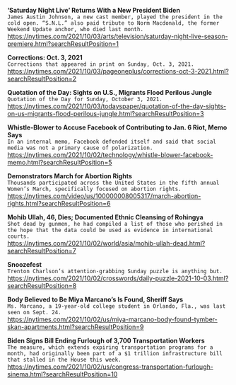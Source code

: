 **‘Saturday Night Live’ Returns With a New President Biden**\
`James Austin Johnson, a new cast member, played the president in the cold open. “S.N.L.” also paid tribute to Norm Macdonald, the former Weekend Update anchor, who died last month.`\
https://nytimes.com/2021/10/03/arts/television/saturday-night-live-season-premiere.html?searchResultPosition=1

**Corrections: Oct. 3, 2021**\
`Corrections that appeared in print on Sunday, Oct. 3, 2021.`\
https://nytimes.com/2021/10/03/pageoneplus/corrections-oct-3-2021.html?searchResultPosition=2

**Quotation of the Day: Sights on U.S., Migrants Flood Perilous Jungle**\
`Quotation of the Day for Sunday, October 3, 2021.`\
https://nytimes.com/2021/10/03/todayspaper/quotation-of-the-day-sights-on-us-migrants-flood-perilous-jungle.html?searchResultPosition=3

**Whistle-Blower to Accuse Facebook of Contributing to Jan. 6 Riot, Memo Says**\
`In an internal memo, Facebook defended itself and said that social media was not a primary cause of polarization.`\
https://nytimes.com/2021/10/02/technology/whistle-blower-facebook-memo.html?searchResultPosition=5

**Demonstrators March for Abortion Rights**\
`Thousands participated across the United States in the fifth annual Women’s March, specifically focused on abortion rights.`\
https://nytimes.com/video/us/100000008005317/march-abortion-rights.html?searchResultPosition=6

**Mohib Ullah, 46, Dies; Documented Ethnic Cleansing of Rohingya**\
`Shot dead by gunmen, he had compiled a list of those who perished in the hope that the data could be used as evidence in international courts.`\
https://nytimes.com/2021/10/02/world/asia/mohib-ullah-dead.html?searchResultPosition=7

**Snoozefest**\
`Trenton Charlson’s attention-grabbing Sunday puzzle is anything but.`\
https://nytimes.com/2021/10/02/crosswords/daily-puzzle-2021-10-03.html?searchResultPosition=8

**Body Believed to Be Miya Marcano’s Is Found, Sheriff Says**\
`Ms. Marcano, a 19-year-old college student in Orlando, Fla., was last seen on Sept. 24.`\
https://nytimes.com/2021/10/02/us/miya-marcano-body-found-tymber-skan-apartments.html?searchResultPosition=9

**Biden Signs Bill Ending Furlough of 3,700 Transportation Workers**\
`The measure, which extends expiring transportation programs for a month, had originally been part of a $1 trillion infrastructure bill that stalled in the House this week.`\
https://nytimes.com/2021/10/02/us/congress-transportation-furlough-sinema.html?searchResultPosition=10

